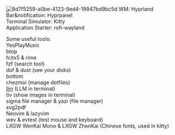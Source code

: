 ![8d7f5259-a0be-4123-9ed4-19947bd9bc5d](https://github.com/user-attachments/assets/9bf6330c-3069-4ff3-a53d-29a03437058c)
WM: Hyprland  
Bar&notification: Hyprpanel  
Terminal Simulator: Kitty  
Application Starter: rofi-wayland  

Some useful tools:  
YesPlayMusic  
btop  
fcitx5 & rime  
fzf (search tool)  
duf & dust (see your disks)  
bottom  
chezmoi (manage dotfiles)  
[llm](https://github.com/simonw/llm) (LLM in terminal)  
tiv (show images in terminal)  
sigma file manager & yazi (file manager)    
svg2pdf  
Neovim & lazyvim  
wev & evtest (test mouse and keyboard)  
LXGW WenKai Mono & LXGW ZhenKai (Chinese fonts, used in kitty)  
